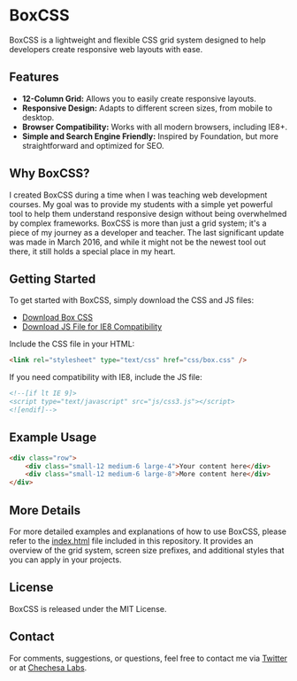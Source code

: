 # BoxCSS

BoxCSS is a lightweight and flexible CSS grid system designed to help developers create responsive web layouts with ease.

## Features
- **12-Column Grid:** Allows you to easily create responsive layouts.
- **Responsive Design:** Adapts to different screen sizes, from mobile to desktop.
- **Browser Compatibility:** Works with all modern browsers, including IE8+.
- **Simple and Search Engine Friendly:** Inspired by Foundation, but more straightforward and optimized for SEO.

## Why BoxCSS?

I created BoxCSS during a time when I was teaching web development courses. My goal was to provide my students with a simple yet powerful tool to help them understand responsive design without being overwhelmed by complex frameworks. BoxCSS is more than just a grid system; it's a piece of my journey as a developer and teacher. The last significant update was made in March 2016, and while it might not be the newest tool out there, it still holds a special place in my heart.

## Getting Started

To get started with BoxCSS, simply download the CSS and JS files:

- [Download Box CSS](css/box.css)
- [Download JS File for IE8 Compatibility](js/css3.js)

Include the CSS file in your HTML:

~~~html
<link rel="stylesheet" type="text/css" href="css/box.css" />
~~~

If you need compatibility with IE8, include the JS file:

~~~html
<!--[if lt IE 9]>
<script type="text/javascript" src="js/css3.js"></script>
<![endif]-->
~~~

## Example Usage

~~~html
<div class="row">
    <div class="small-12 medium-6 large-4">Your content here</div>
    <div class="small-12 medium-6 large-8">More content here</div>
</div>
~~~

## More Details

For more detailed examples and explanations of how to use BoxCSS, please refer to the [index.html](index.html) file included in this repository. It provides an overview of the grid system, screen size prefixes, and additional styles that you can apply in your projects.

## License

BoxCSS is released under the MIT License.

## Contact

For comments, suggestions, or questions, feel free to contact me via [Twitter](http://twitter.com/Chechesa) or at [Chechesa Labs](http://chechesa.com).
